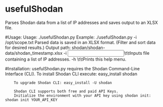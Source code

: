 # usefulShodan
Parses Shodan data from a list of IP addresses and saves output to an XLSX file.

#Usage:
Usage: ./usefulShodan.py <OPTIONS>
Example: ./usefulShodan.py -i /opt/scope.txt 
Parsed data is saved in an XLSX format. (Filter and sort data for desired results.)
Output path: shodan/shodan-data/shodan_timestamp.xlsx
 -i <input>\t\tInputs file containing a list of IP addresses.
 -h <help>\t\tPrints this help menu.

#Installation:
		usefulShodan.py requires the Shodan Command-Line Interface (CLI). 
		To install Shodan CLI execute: easy_install shodan
	
		To upgrade Shodan CLI: easy_install -U shodan
	
		Shodan CLI supports both free and paid API Keys.
		Initialize the environment with your API key using shodan init: shodan init YOUR_API_KEY
